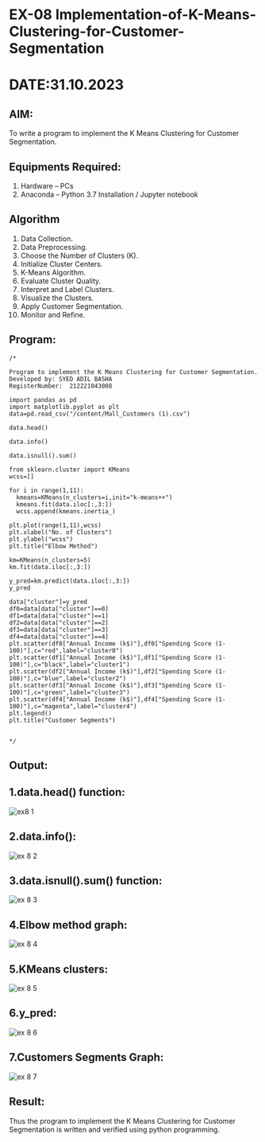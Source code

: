 # EX-08 Implementation-of-K-Means-Clustering-for-Customer-Segmentation
# DATE:31.10.2023

## AIM:
To write a program to implement the K Means Clustering for Customer Segmentation.

## Equipments Required:
1. Hardware – PCs
2. Anaconda – Python 3.7 Installation / Jupyter notebook

## Algorithm
1. Data Collection.
2. Data Preprocessing.
3. Choose the Number of Clusters (K).
4. Initialize Cluster Centers.
5. K-Means Algorithm.
6. Evaluate Cluster Quality.
7. Interpret and Label Clusters.
8. Visualize the Clusters.
9. Apply Customer Segmentation.
10. Monitor and Refine.

## Program:
```
/*

Program to implement the K Means Clustering for Customer Segmentation.
Developed by: SYED ADIL BASHA
RegisterNumber:  212221043008

import pandas as pd
import matplotlib.pyplot as plt
data=pd.read_csv("/content/Mall_Customers (1).csv")

data.head()

data.info()

data.isnull().sum()

from sklearn.cluster import KMeans
wcss=[]

for i in range(1,11):
  kmeans=KMeans(n_clusters=i,init="k-means++")
  kmeans.fit(data.iloc[:,3:])
  wcss.append(kmeans.inertia_)

plt.plot(range(1,11),wcss)
plt.xlabel("No. of Clusters")
plt.ylabel("wcss")
plt.title("Elbow Method")

km=KMeans(n_clusters=5)
km.fit(data.iloc[:,3:])

y_pred=km.predict(data.iloc[:,3:])
y_pred

data["cluster"]=y_pred
df0=data[data["cluster"]==0]
df1=data[data["cluster"]==1]
df2=data[data["cluster"]==2]
df3=data[data["cluster"]==3]
df4=data[data["cluster"]==4]
plt.scatter(df0["Annual Income (k$)"],df0["Spending Score (1-100)"],c="red",label="cluster0")
plt.scatter(df1["Annual Income (k$)"],df1["Spending Score (1-100)"],c="black",label="cluster1")
plt.scatter(df2["Annual Income (k$)"],df2["Spending Score (1-100)"],c="blue",label="cluster2")
plt.scatter(df3["Annual Income (k$)"],df3["Spending Score (1-100)"],c="green",label="cluster3")
plt.scatter(df4["Annual Income (k$)"],df4["Spending Score (1-100)"],c="magenta",label="cluster4")
plt.legend()
plt.title("Customer Segments")


*/
```

## Output:
## 1.data.head() function:
![ex8 1](https://github.com/SYEDADILBASHA1/Implementation-of-K-Means-Clustering-for-Customer-Segmentation/assets/134796157/042b2ac9-8bc8-43b9-8e6a-1880bc7fd08d)
## 2.data.info():
![ex 8 2](https://github.com/SYEDADILBASHA1/Implementation-of-K-Means-Clustering-for-Customer-Segmentation/assets/134796157/d68b6489-59d0-404c-a9a2-cf308d3c31c6)
## 3.data.isnull().sum() function:
![ex 8 3](https://github.com/SYEDADILBASHA1/Implementation-of-K-Means-Clustering-for-Customer-Segmentation/assets/134796157/93e4f90b-2c88-4562-af24-1da9673bb6e6)
## 4.Elbow method graph:
![ex 8 4](https://github.com/SYEDADILBASHA1/Implementation-of-K-Means-Clustering-for-Customer-Segmentation/assets/134796157/2ff017d8-51b6-400f-ab86-daac8a4adf4d)
## 5.KMeans clusters:
![ex 8 5](https://github.com/SYEDADILBASHA1/Implementation-of-K-Means-Clustering-for-Customer-Segmentation/assets/134796157/12f4422f-f938-4967-beb9-4d7e372cb31d)
## 6.y_pred:
![ex 8 6](https://github.com/SYEDADILBASHA1/Implementation-of-K-Means-Clustering-for-Customer-Segmentation/assets/134796157/83d00473-796f-4a1b-b492-b931b0576758)
## 7.Customers Segments Graph:
![ex 8 7](https://github.com/SYEDADILBASHA1/Implementation-of-K-Means-Clustering-for-Customer-Segmentation/assets/134796157/01a91a8e-b382-4c0b-87d8-ab8344e89601)

## Result:
Thus the program to implement the K Means Clustering for Customer Segmentation is written and verified using python programming.
